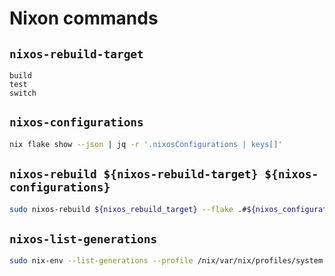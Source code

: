 # Nixon commands

## `nixos-rebuild-target`

```plain
build
test
switch
```

## `nixos-configurations`

```bash
nix flake show --json | jq -r '.nixosConfigurations | keys[]'
```

## `nixos-rebuild ${nixos-rebuild-target} ${nixos-configurations}`

```bash
sudo nixos-rebuild ${nixos_rebuild_target} --flake .#${nixos_configurations}
```

## `nixos-list-generations`

```bash
sudo nix-env --list-generations --profile /nix/var/nix/profiles/system
```

